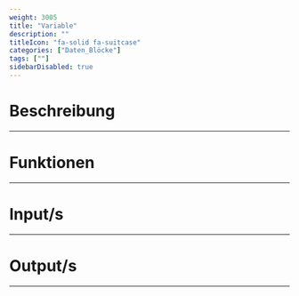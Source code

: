 ```yaml
---
weight: 3005
title: "Variable"
description: ""
titleIcon: "fa-solid fa-suitcase"
categories: ["Daten_Blöcke"]
tags: [""]
sidebarDisabled: true
---
```



# Beschreibung
---

# Funktionen
---

# Input/s
---

# Output/s
---
